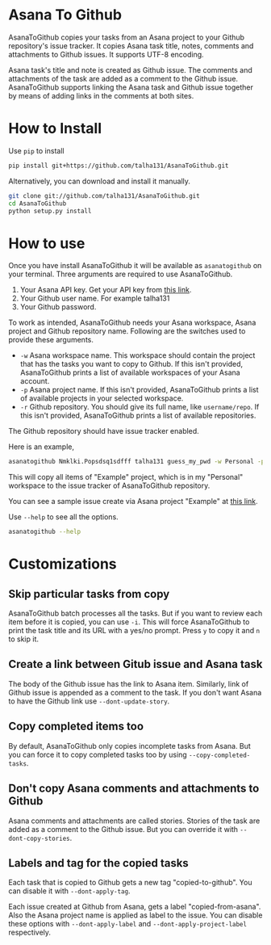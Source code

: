 # Asana To Github

AsanaToGithub copies your tasks from an Asana project to your Github repository's issue tracker. It copies Asana task title, notes, comments and attachments to Github issues. It supports UTF-8 encoding. 

Asana task's title and note is created as Github issue. The comments and attachments of the task are added as a comment to the Github issue. AsanaToGithub supports linking the Asana task and Github issue together by means of adding links in the comments at both sites.

# How to Install

Use `pip` to install

```bash
pip install git+https://github.com/talha131/AsanaToGithub.git
```

Alternatively, you can download and install it manually.

```bash
git clone git://github.com/talha131/AsanaToGithub.git
cd AsanaToGithub
python setup.py install
```

# How to use

Once you have install AsanaToGithub it will be available as `asanatogithub` on your terminal. Three arguments are required to use AsanaToGithub.

1. Your Asana API key. Get your API key from [this link](http://app.asana.com/-/account_api).
1. Your Github user name. For example talha131
1. Your Github password.

To work as intended, AsanaToGithub needs your Asana workspace, Asana project and Github repository name. Following are the switches used to provide these arguments.

* `-w` Asana workspace name. This workspace should contain the project that has the tasks you want to copy to Github. If this isn't provided, AsanaToGithub prints a list of available workspaces of your Asana account.
* `-p` Asana project name. If this isn't provided, AsanaToGithub prints a list of available projects in your selected workspace.
* `-r` Github repository. You should give its full name, like `username/repo`. If this isn't provided, AsanaToGithub prints a list of available repositories. 

The Github repository should have issue tracker enabled. 

Here is an example,

```bash
asanatogithub Nmklki.Popsdsq1sdfff talha131 guess_my_pwd -w Personal -p Example -r talha131/AsanaToGithub
```

This will copy all items of "Example" project, which is in my "Personal" workspace to the issue tracker of AsanaToGithub repository. 

You can see a sample issue create via Asana project "Example" at [this link](https://github.com/talha131/AsanaToGithub/issues/1).

Use `--help` to see all the options.

```bash
asanatogithub --help
```

# Customizations

## Skip particular tasks from copy

AsanaToGithub batch processes all the tasks. But if you want to review each item before it is copied, you can use `-i`. This will force AsanaToGithub to print the task title and its URL with a yes/no prompt. Press `y` to copy it and `n` to skip it.

## Create a link between Gitub issue and Asana task

The body of the Github issue has the link to Asana item. Similarly, link of Github issue is appended as a comment to the task. If you don't want Asana to have the Github link use `--dont-update-story`.

## Copy completed items too

By default, AsanaToGithub only copies incomplete tasks from Asana. But you can force it to copy completed tasks too by using `--copy-completed-tasks`.

## Don't copy Asana comments and attachments to Github

Asana comments and attachments are called stories. Stories of the task are added as a comment to the Github issue. But you can override it with `--dont-copy-stories`.

## Labels and tag for the copied tasks

Each task that is copied to Github gets a new tag "copied-to-github". You can disable it with `--dont-apply-tag`.

Each issue created at Github from Asana, gets a label "copied-from-asana". Also the Asana project name is applied as label to the issue. You can disable these options with `--dont-apply-label` and `--dont-apply-project-label` respectively.
